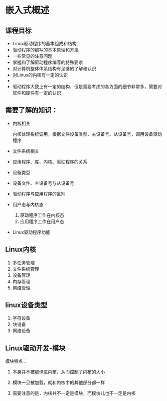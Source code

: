 # 嵌入式概述

## 课程目标

* Linux驱动程序的基本组成和结构
* 驱动程序的编写的基本原理和方法
* 一些常见的注意问题
* 掌握和了解驱动程序编写的特殊要求
* 对计算机整体体系结构有足够的了解和认识
* 对Linux的内核有一定的认识
* 
* 驱动程序大致上有一定的结构，但是需要考虑的各方面的细节非常多，需要对软件和硬件有一定的认识

## 需要了解的知识：

* 内核相关

  内核处理系统调用，根据文件设备类型、主设备号、从设备号，调用设备驱动程序

* 文件系统相关

* 应用程序、库、内核、驱动程序的关系

* 设备类型

* 设备文件、主设备号与从设备号

* 驱动程序与应用程序的区别

* 用户态与内核态

  1. 驱动程序工作在内核态
  2. 应用程序工作在用户态

* Linux驱动程序功能

## Linux内核

1. 多任务管理
2. 文件系统管理
3. 设备管理
4. 内存管理
5. 网络管理

## linux设备类型

1. 字符设备
2. 块设备
3. 网络设备

## Linux驱动开发-模块

模块特点：

1. 本身并不被编译进内核，从而控制了内核的大小

2. 模块一旦被加载，就和内核中的其他部分都一样

3. 需要注意的是，内核并不一定是模块，而模块儿也不一定是内核

   


